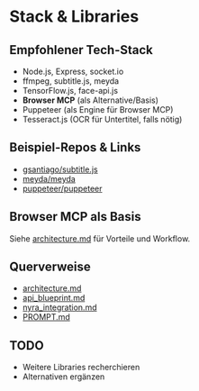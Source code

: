 # Stack & Libraries

## Empfohlener Tech-Stack
- Node.js, Express, socket.io
- ffmpeg, subtitle.js, meyda
- TensorFlow.js, face-api.js
- **Browser MCP** (als Alternative/Basis)
- Puppeteer (als Engine für Browser MCP)
- Tesseract.js (OCR für Untertitel, falls nötig)

## Beispiel-Repos & Links
- [gsantiago/subtitle.js](https://github.com/gsantiago/subtitle.js)
- [meyda/meyda](https://github.com/meyda/meyda)
- [puppeteer/puppeteer](https://github.com/puppeteer/puppeteer)

## Browser MCP als Basis
Siehe [architecture.md](architecture.md#alternative-basis-browser-mcp) für Vorteile und Workflow.

## Querverweise
- [architecture.md](architecture.md#alternative-basis-browser-mcp)
- [api_blueprint.md](api_blueprint.md#browser-mcp-endpunkte)
- [nyra_integration.md](nyra_integration.md#browser-mcp-integration)
- [PROMPT.md](PROMPT.md)

## TODO
- Weitere Libraries recherchieren
- Alternativen ergänzen
